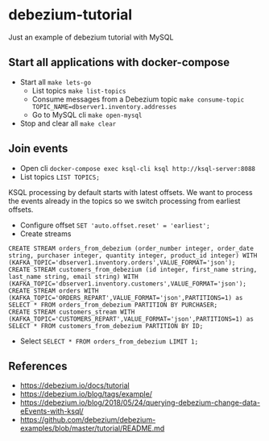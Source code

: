# debezium-tutorial
Just an example of debezium tutorial with MySQL

## Start all applications with docker-compose
- Start all `make lets-go`
  - List topics `make list-topics`
  - Consume messages from a Debezium topic `make consume-topic TOPIC_NAME=dbserver1.inventory.addresses`
  - Go to MySQL cli `make open-mysql`
- Stop and clear all `make clear`

## Join events
- Open cli `docker-compose exec ksql-cli ksql http://ksql-server:8088`
- List topics `LIST TOPICS;`

KSQL processing by default starts with latest offsets. We want to process the events already in the topics so we switch processing from earliest offsets.

- Configure offset `SET 'auto.offset.reset' = 'earliest';`
- Create streams
```shell
CREATE STREAM orders_from_debezium (order_number integer, order_date string, purchaser integer, quantity integer, product_id integer) WITH (KAFKA_TOPIC='dbserver1.inventory.orders',VALUE_FORMAT='json');
CREATE STREAM customers_from_debezium (id integer, first_name string, last_name string, email string) WITH (KAFKA_TOPIC='dbserver1.inventory.customers',VALUE_FORMAT='json');
CREATE STREAM orders WITH (KAFKA_TOPIC='ORDERS_REPART',VALUE_FORMAT='json',PARTITIONS=1) as SELECT * FROM orders_from_debezium PARTITION BY PURCHASER;
CREATE STREAM customers_stream WITH (KAFKA_TOPIC='CUSTOMERS_REPART',VALUE_FORMAT='json',PARTITIONS=1) as SELECT * FROM customers_from_debezium PARTITION BY ID;
```
- Select `SELECT * FROM orders_from_debezium LIMIT 1;`

## References

- https://debezium.io/docs/tutorial
- https://debezium.io/blog/tags/example/
- https://debezium.io/blog/2018/05/24/querying-debezium-change-data-eEvents-with-ksql/
- https://github.com/debezium/debezium-examples/blob/master/tutorial/README.md
